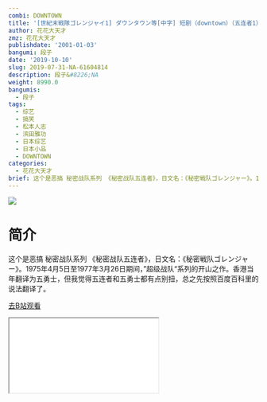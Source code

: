 ```yaml
---
combi: DOWNTOWN
title: '[世紀末戦隊ゴレンジャイ1] ダウンタウン等[中字] 短剧（downtown）（五连者1）'
author: 花花大天才
zmz: 花花大天才
publishdate: '2001-01-03'
bangumi: 段子
date: '2019-10-10'
slug: 2019-07-31-NA-61604814
description: 段子&#8226;NA
weight: 8990.0
bangumis:
  - 段子
tags:
  - 综艺
  - 搞笑
  - 松本人志
  - 滨田雅功
  - 日本综艺
  - 日本小品
  - DOWNTOWN
categories:
  - 花花大天才
brief: 这个是恶搞 秘密战队系列 《秘密战队五连者》，日文名：《秘密戦队ゴレンジャー》。1975年4月5日至1977年3月26日期间，”超级战队“系列的开山之作。香港当年翻译为五勇士，但我觉得五连者和五勇士都有点别扭，总之先按照百度百科里的说法翻译了。
---
```

![](https://raw.githubusercontent.com/tcgriffith/owaraisite/master/static/tmpimg/ee6f2396804c54ac50f5e499fc1e5651ff9270d8.jpg.480.jpg)
# 简介  
这个是恶搞 秘密战队系列
《秘密战队五连者》，日文名：《秘密戦队ゴレンジャー》。1975年4月5日至1977年3月26日期间，”超级战队“系列的开山之作。香港当年翻译为五勇士，但我觉得五连者和五勇士都有点别扭，总之先按照百度百科里的说法翻译了。  

[去B站观看](https://www.bilibili.com/video/av61604814/)
<div class ="resp-container"><iframe class="testiframe" src="//player.bilibili.com/player.html?aid=61604814"", scrolling="no", allowfullscreen="true" > </iframe></div> 

